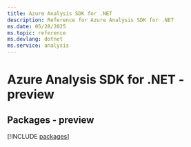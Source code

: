 ```yaml
---
title: Azure Analysis SDK for .NET
description: Reference for Azure Analysis SDK for .NET
ms.date: 05/28/2025
ms.topic: reference
ms.devlang: dotnet
ms.service: analysis
---
```

# Azure Analysis SDK for .NET - preview
## Packages - preview
[!INCLUDE [packages](analysis-index.md)]